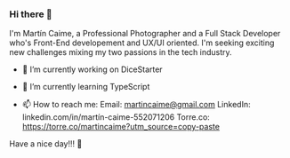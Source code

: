 ### Hi there 👋

I'm Martín Caime, a Professional Photographer and a Full Stack Developer who's Front-End developement and UX/UI oriented. I'm seeking exciting new challenges mixing my two passions in the tech industry. 

- 🔭 I’m currently working on DiceStarter

- 🌱 I’m currently learning TypeScript

- 📫 How to reach me:
                        Email: martincaime@gmail.com
                     LinkedIn: linkedin.com/in/martín-caime-552071206
                     Torre.co: https://torre.co/martincaime?utm_source=copy-paste
                    
Have a nice day!!! 👋
